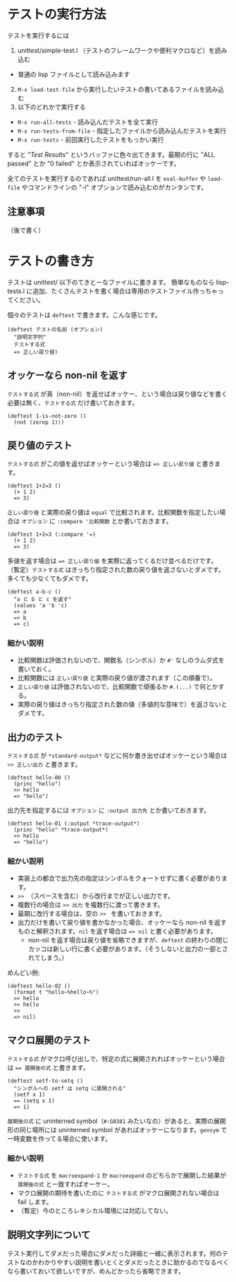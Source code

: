 テストの実行方法
================
テストを実行するには

1. unittest/simple-test.l （テストのフレームワークや便利マクロなど）を読み込む
  - 普通の lisp ファイルとして読み込みます
2. `M-x load-test-file` から実行したいテストの書いてあるファイルを読み込む
3. 以下のどれかで実行する
  - `M-x run-all-tests` - 読み込んだテストを全て実行
  - `M-x run-tests-from-file` - 指定したファイルから読み込んだテストを実行
  - `M-x run-tests` - 前回実行したテストをもっかい実行

すると "*Test Results*" というバッファに色々出てきます。最期の行に "ALL passed" とか "0 failed" とか表示されていればオッケーです。

全てのテストを実行するのであれば unittest/run-all.l を `eval-buffer` や `load-file` やコマンドラインの "-l" オプションで読み込むのがカンタンです。

注意事項
--------
（後で書く）


テストの書き方
==============
テストは unittest/ 以下のてきとーなファイルに書きます。
簡単なものなら lisp-tests.l に追加、たくさんテストを書く場合は専用のテストファイル作っちゃってください。

個々のテストは `deftest` で書きます。こんな感じです。

    (deftest テストの名前 (オプション)
      "説明文字列"
      テストする式
      => 正しい戻り値)

オッケーなら non-nil を返す
---------------------------
`テストする式` が真（non-nil）を返せばオッケー、という場合は戻り値などを書く必要は無く、`テストする式` だけ書いておきます。

    (deftest 1-is-not-zero ()
      (not (zerop 1)))


戻り値のテスト
--------------
`テストする式` がこの値を返せばオッケーという場合は `=> 正しい戻り値` と書きます。

    (deftest 1+2=3 ()
      (+ 1 2)
      => 3)

`正しい戻り値` と実際の戻り値は `equal` で比較されます。比較関数を指定したい場合は `オプション` に `:compare '比較関数` とか書いておきます。

    (deftest 1+2=3 (:compare '=)
      (+ 1 2)
      => 3)

多値を返す場合は `=> 正しい戻り値` を実際に返ってくるだけ並べるだけです。
（暫定）`テストする式` はきっちり指定された数の戻り値を返さないとダメです。多くても少なくてもダメです。

    (deftest a-b-c ()
      "a と b と c を返す"
      (values 'a 'b 'c)
      => a
      => b
      => c)

### 細かい説明
- 比較関数は評価されないので、関数名（シンボル）か `#'` なしのラムダ式を書いておく。
- 比較関数には `正しい戻り値` と実際の戻り値が渡されます（この順番で）。
- `正しい戻り値` は評価されないので、比較関数で頑張るか `#.(...)` で何とかする。
- 実際の戻り値はきっちり指定された数の値（多値的な意味で）を返さないとダメです。


出力のテスト
------------
`テストする式` が `*standard-output*` などに何か書き出せばオッケーという場合は `>> 正しい出力` と書きます。

    (deftest hello-00 ()
      (princ "hello")
      >> hello
      => "hello")

出力先を指定するには `オプション` に `:output 出力先` とか書いておきます。

    (deftest hello-01 (:output *trace-output*)
      (princ "hello" *trace-output*)
      >> hello
      => "hello")

### 細かい説明
- 実装上の都合で出力先の指定はシンボルをクォートせずに書く必要があります。
- `>> `（スペースを含む）から改行までが正しい出力です。
- 複数行の場合は `>> 出力` を複数行に渡って書きます。
- 最期に改行する場合は、空の `>> ` を書いておきます。
- 出力だけを書いて戻り値を書かなかった場合、オッケーなら non-nil を返すものと解釈されます。`nil` を返す場合は `=> nil` と書く必要があります。
  - non-nil を返す場合は戻り値を省略できますが、`deftest` の終わりの閉じカッコは新しい行に書く必要があります。（そうしないと出力の一部とされてしまう。）

めんどい例:

    (deftest hello-02 ()
      (format t "hello~%hello~%")
      >> hello
      >> hello
      >> 
      => nil)

マクロ展開のテスト
------------------
`テストする式` がマクロ呼び出しで、特定の式に展開されればオッケーという場合は `== 展開後の式` と書きます。

    (deftest setf-to-setq ()
      "シンボルへの setf は setq に展開される"
      (setf x 1)
      == (setq x 1)
      => 1)

`展開後の式` に uninterned symbol（`#:G0381` みたいなの）があると、実際の展開形の同じ場所には uninterned symbol があればオッケーになります。`gensym` で一時変数を作ってる場合に使います。

### 細かい説明
- `テストする式` を `macroexpand-1` か `macroexpand` のどちらかで展開した結果が `展開後の式` と一致すればオーケー。
- マクロ展開の期待を書いたのに `テストする式` がマクロ展開されない場合は fail します。
- （暫定）今のところレキシカル環境には対応してない。

説明文字列について
------------------
テスト実行してダメだった場合にダメだった詳細と一緒に表示されます。何のテストなのかわかりやすい説明を書いとくとダメだったときに助かるのでなるべくなら書いておいて欲しいですが、めんどかったら省略できます。

